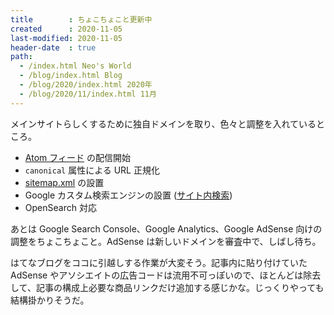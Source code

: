 ```yaml
---
title        : ちょこちょこと更新中
created      : 2020-11-05
last-modified: 2020-11-05
header-date  : true
path:
  - /index.html Neo's World
  - /blog/index.html Blog
  - /blog/2020/index.html 2020年
  - /blog/2020/11/index.html 11月
---
```


メインサイトらしくするために独自ドメインを取り、色々と調整を入れているところ。

- [Atom フィード](/feeds.xml) の配信開始
- `canonical` 属性による URL 正規化
- [sitemap.xml](/sitemap.xml) の設置
- Google カスタム検索エンジンの設置 ([サイト内検索](/about/search.html))
- OpenSearch 対応

あとは Google Search Console、Google Analytics、Google AdSense 向けの調整をちょこちょこと。AdSense は新しいドメインを審査中で、しばし待ち。

はてなブログをココに引越しする作業が大変そう。記事内に貼り付けていた AdSense やアソシエイトの広告コードは流用不可っぽいので、ほとんどは除去して、記事の構成上必要な商品リンクだけ追加する感じかな。じっくりやっても結構掛かりそうだ。
